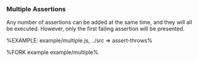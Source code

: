 
### Multiple Assertions

Any number of assertions can be added at the same time, and they will all be executed. However, only the first failing assertion will be presented.

%EXAMPLE: example/multiple.js, ../src => assert-throws%

%FORK example example/multiple%
